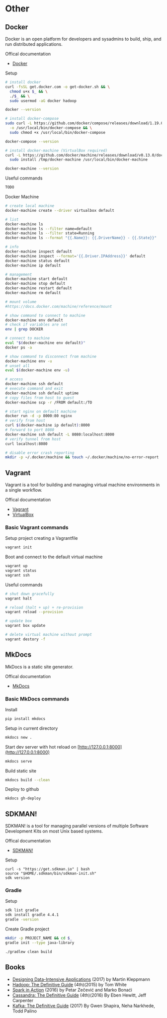 # Other

## Docker

Docker is an open platform for developers and sysadmins to build, ship, and run distributed applications.

Offical documentation

* [Docker](https://docs.docker.com)

Setup
```bash
# install docker
curl -fsSL get.docker.com -o get-docker.sh && \
  chmod u+x $_ && \
  ./$_ && \
  sudo usermod -aG docker hadoop

docker --version

# install docker-compose
sudo curl -L https://github.com/docker/compose/releases/download/1.19.0/docker-compose-`uname -s`-`uname -m` \
  -o /usr/local/bin/docker-compose && \
  sudo chmod +x /usr/local/bin/docker-compose

docker-compose --version

# install docker-machine (VirtualBox required)
curl -L https://github.com/docker/machine/releases/download/v0.13.0/docker-machine-`uname -s`-`uname -m` >/tmp/docker-machine && \
  sudo install /tmp/docker-machine /usr/local/bin/docker-machine

docker-machine --version
```

Useful commands
```bash
TODO
```

Docker Machine
```bash
# create local machine
docker-machine create --driver virtualbox default

# list
docker-machine ls
docker-machine ls --filter name=default
docker-machine ls --filter state=Running
docker-machine ls --format "{{.Name}}: {{.DriverName}} - {{.State}}"

# info
docker-machine inspect default
docker-machine inspect --format='{{.Driver.IPAddress}}' default
docker-machine status default
docker-machine ip default

# management
docker-machine start default
docker-machine stop default
docker-machine restart default
docker-machine rm default

# mount volume
#https://docs.docker.com/machine/reference/mount

# show command to connect to machine
docker-machine env default
# check if variables are set
env | grep DOCKER

# connect to machine
eval "$(docker-machine env default)"
docker ps -a

# show command to disconnect from machine
docker-machine env -u
# unset all
eval $(docker-machine env -u)

# access
docker-machine ssh default
# execute command and exit
docker-machine ssh default uptime
# copy files from host to guest
docker-machine scp -r /FROM default:/TO

# start nginx on default machine
docker run -d -p 8000:80 nginx
# verify from host
curl $(docker-machine ip default):8000
# forward to port 8080
docker-machine ssh default -L 8080:localhost:8000
# verify tunnel from host
curl localhost:8080

# disable error crash reporting
mkdir -p ~/.docker/machine && touch ~/.docker/machine/no-error-report
```

## Vagrant

Vagrant is a tool for building and managing virtual machine environments in a single workflow.

Offical documentation

* [Vagrant](https://www.vagrantup.com/docs)
* [VirtualBox](https://www.virtualbox.org/wiki/Downloads)

### Basic Vagrant commands

Setup project creating a Vagrantfile
```bash
vagrant init
```

Boot and connect to the default virtual machine
```bash
vagrant up
vagrant status
vagrant ssh
```

Useful commands
```bash
# shut down gracefully
vagrant halt

# reload (halt + up) + re-provision
vagrant reload --provision

# update box
vagrant box update

# delete virtual machine without prompt
vagrant destory -f
```

## MkDocs

MkDocs is a static site generator.

Offical documentation

* [MkDocs](http://www.mkdocs.org)

### Basic MkDocs commands

Install
```bash
pip install mkdocs
```

Setup in current directory
```bash
mkdocs new .
```

Start dev server with hot reload on [http://127.0.0.1:8000](http://127.0.0.1:8000)
```bash
mkdocs serve
```

Build static site
```bash
mkdocs build --clean
```

Deploy to github
```bash
mkdocs gh-deploy
```

## SDKMAN!

SDKMAN! is a tool for managing parallel versions of multiple Software Development Kits on most Unix based systems.

Offical documentation

* [SDKMAN!](http://sdkman.io)

Setup
```
curl -s "https://get.sdkman.io" | bash
source "$HOME/.sdkman/bin/sdkman-init.sh"
sdk version
```

### Gradle

Setup
```bash
sdk list gradle
sdk install gradle 4.4.1
gradle -version
```

Create Gradle project
```bash
mkdir -p PROJECT_NAME && cd $_
gradle init --type java-library

./gradlew clean build
```

## Books

* [Designing Data-Intensive Applications](http://dataintensive.net) (2017) by Martin Kleppmann
* [Hadoop: The Definitive Guide](http://shop.oreilly.com/product/0636920033448.do) (4th)(2015) by Tom White
* [Spark in Action](https://www.manning.com/books/spark-in-action) (2016) by Petar Zečević and Marko Bonaći
* [Cassandra: The Definitive Guide](http://shop.oreilly.com/product/0636920043041.do) (4th)(2016) By Eben Hewitt, Jeff Carpenter
* [Kafka: The Definitive Guide](http://shop.oreilly.com/product/0636920044123.do) (2017) By Gwen Shapira, Neha Narkhede, Todd Palino
